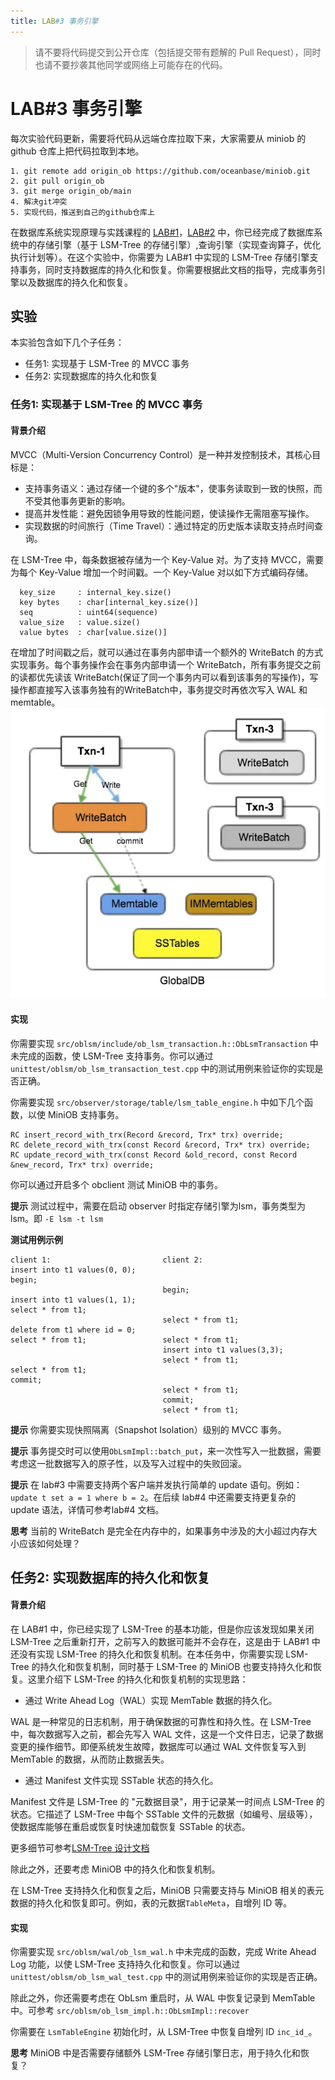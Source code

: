 ```yaml
---
title: LAB#3 事务引擎
---
```


> 请不要将代码提交到公开仓库（包括提交带有题解的 Pull Request），同时也请不要抄袭其他同学或网络上可能存在的代码。

# LAB#3 事务引擎

每次实验代码更新，需要将代码从远端仓库拉取下来，大家需要从 miniob 的 github 仓库上把代码拉取到本地。

```
1. git remote add origin_ob https://github.com/oceanbase/miniob.git
2. git pull origin_ob
3. git merge origin_ob/main
4. 解决git冲突
5. 实现代码，推送到自己的github仓库上
```

在数据库系统实现原理与实践课程的 [LAB#1](lab1.md)，[LAB#2](lab2.md) 中，你已经完成了数据库系统中的存储引擎（基于 LSM-Tree 的存储引擎）,查询引擎（实现查询算子，优化执行计划等）。在这个实验中，你需要为 LAB#1 中实现的 LSM-Tree 存储引擎支持事务，同时支持数据库的持久化和恢复。你需要根据此文档的指导，完成事务引擎以及数据库的持久化和恢复。

## 实验

本实验包含如下几个子任务：

- 任务1: 实现基于 LSM-Tree 的 MVCC 事务
- 任务2: 实现数据库的持久化和恢复

### 任务1: 实现基于 LSM-Tree 的 MVCC 事务

#### 背景介绍
MVCC（Multi-Version Concurrency Control）是一种并发控制技术，其核心目标是：

* 支持事务语义：通过存储一个键的多个"版本"，使事务读取到一致的快照，而不受其他事务更新的影响。
* 提高并发性能：避免因锁争用导致的性能问题，使读操作无需阻塞写操作。
* 实现数据的时间旅行（Time Travel）：通过特定的历史版本读取支持点时间查询。

在 LSM-Tree 中，每条数据被存储为一个 Key-Value 对。为了支持 MVCC，需要为每个 Key-Value 增加一个时间戳。一个 Key-Value 对以如下方式编码存储。
```
  key_size     : internal_key.size()
  key bytes    : char[internal_key.size()]
  seq          : uint64(sequence)
  value_size   : value.size()
  value bytes  : char[value.size()]
```

在增加了时间戳之后，就可以通过在事务内部申请一个额外的 WriteBatch 的方式实现事务。每个事务操作会在事务内部申请一个 WriteBatch，所有事务提交之前的读都优先读该 WriteBatch(保证了同一个事务内可以看到该事务的写操作)，写操作都直接写入该事务独有的WriteBatch中，事务提交时再依次写入 WAL 和 memtable。
![](images/transaction-mvcc.png)

#### 实现
你需要实现 `src/oblsm/include/ob_lsm_transaction.h::ObLsmTransaction` 中未完成的函数，使 LSM-Tree 支持事务。你可以通过 `unittest/oblsm/ob_lsm_transaction_test.cpp` 中的测试用例来验证你的实现是否正确。

你需要实现 `src/observer/storage/table/lsm_table_engine.h` 中如下几个函数，以使 MiniOB 支持事务。
```
RC insert_record_with_trx(Record &record, Trx* trx) override;
RC delete_record_with_trx(const Record &record, Trx* trx) override;
RC update_record_with_trx(const Record &old_record, const Record &new_record, Trx* trx) override;
```

你可以通过开启多个 obclient 测试 MiniOB 中的事务。

**提示** 测试过程中，需要在启动 observer 时指定存储引擎为lsm，事务类型为lsm。即 `-E lsm -t lsm`

**测试用例示例**
```
client 1:                         client 2:
insert into t1 values(0, 0);
begin;
                                  begin;
insert into t1 values(1, 1);
select * from t1;
                                  select * from t1;
delete from t1 where id = 0;
select * from t1;                 select * from t1;
                                  insert into t1 values(3,3);
                                  select * from t1;
select * from t1;        
commit;
                                  select * from t1;
                                  commit;
                                  select * from t1;
```

**提示** 你需要实现快照隔离（Snapshot Isolation）级别的 MVCC 事务。

**提示** 事务提交时可以使用`ObLsmImpl::batch_put`，来一次性写入一批数据，需要考虑这一批数据写入的原子性，以及写入过程中的失败回滚。

**提示** 在 lab#3 中需要支持两个客户端并发执行简单的 update 语句。例如：`update t set a = 1 where b = 2`。在后续 lab#4 中还需要支持更复杂的 update 语法，详情可参考lab#4 文档。

**思考** 当前的 WriteBatch 是完全在内存中的，如果事务中涉及的大小超过内存大小应该如何处理？

## 任务2: 实现数据库的持久化和恢复

#### 背景介绍
在 LAB#1 中，你已经实现了 LSM-Tree 的基本功能，但是你应该发现如果关闭 LSM-Tree 之后重新打开，之前写入的数据可能并不会存在，这是由于 LAB#1 中还没有实现 LSM-Tree 的持久化和恢复机制。在本任务中，你需要实现 LSM-Tree 的持久化和恢复机制，同时基于 LSM-Tree 的 MiniOB 也要支持持久化和恢复。这里介绍下 LSM-Tree 的持久化和恢复机制的实现思路：

* 通过 Write Ahead Log（WAL）实现 MemTable 数据的持久化。
  
WAL 是一种常见的日志机制，用于确保数据的可靠性和持久性。在 LSM-Tree 中，每次数据写入之前，都会先写入 WAL 文件，这是一个文件日志，记录了数据变更的操作细节。即便系统发生故障，数据库可以通过 WAL 文件恢复写入到 MemTable 的数据，从而防止数据丢失。

* 通过 Manifest 文件实现 SSTable 状态的持久化。

Manifest 文件是 LSM-Tree 的 "元数据目录"，用于记录某一时间点 LSM-Tree 的状态。它描述了 LSM-Tree 中每个 SSTable 文件的元数据（如编号、层级等），使数据库能够在重启或恢复时快速加载恢复 SSTable 的状态。

更多细节可参考[LSM-Tree 设计文档](../design/miniob-lsm-tree.md)

除此之外，还要考虑 MiniOB 中的持久化和恢复机制。

在 LSM-Tree 支持持久化和恢复之后，MiniOB 只需要支持与 MiniOB 相关的表元数据的持久化和恢复即可。例如，表的元数据`TableMeta`，自增列 ID 等。

#### 实现

你需要实现 `src/oblsm/wal/ob_lsm_wal.h` 中未完成的函数，完成 Write Ahead Log 功能，以使 LSM-Tree 支持持久化和恢复。你可以通过 `unittest/oblsm/ob_lsm_wal_test.cpp` 中的测试用例来验证你的实现是否正确。

除此之外，你还需要考虑在 ObLsm 重启时，从 WAL 中恢复记录到 MemTable 中。可参考 `src/oblsm/ob_lsm_impl.h::ObLsmImpl::recover`

你需要在 `LsmTableEngine` 初始化时，从 LSM-Tree 中恢复自增列 ID  `inc_id_`。

**思考** MiniOB 中是否需要存储额外 LSM-Tree 存储引擎日志，用于持久化和恢复？
